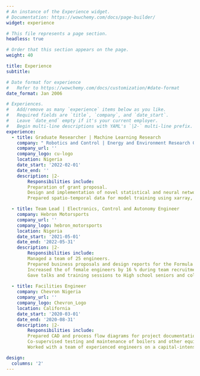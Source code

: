 ```yaml
---
# An instance of the Experience widget.
# Documentation: https://wowchemy.com/docs/page-builder/
widget: experience

# This file represents a page section.
headless: true

# Order that this section appears on the page.
weight: 40

title: Experience
subtitle:

# Date format for experience
#   Refer to https://wowchemy.com/docs/customization/#date-format
date_format: Jan 2006

# Experiences.
#   Add/remove as many `experience` items below as you like.
#   Required fields are `title`, `company`, and `date_start`.
#   Leave `date_end` empty if it's your current employer.
#   Begin multi-line descriptions with YAML's `|2-` multi-line prefix.
experience:
  - title: Graduate Researcher | Machine Learning Research
    company: " Robotics and Control | Energy and Environment Research Group"
    company_url: ''
    company_logo: cu-logo
    location: Nigeria
    date_start: '2022-02-01'
    date_end: ''
    description: |2-
        Responsibilities include:
        Preparation of grant proposal.
        Design and implementation of novel statistical and neural network models.
        Prepared spatio-temporal data for model training using xarray, numpy and pandas packages.

  - title: Team Lead | Electronics, Control and Autonomy Engineer
    company: Hebron Motorsports
    company_url: ''
    company_logo: hebron_motorsports
    location: Nigeria
    date_start: '2021-05-01'
    date_end: '2022-05-31'
    description: |2-
        Responsibilities include:
        Managed a team of 25 engineers.
        Prepared business proposals and design reports for the Formula Student competition.
        Increased the of female engineers by 16 % during team recruitment.
        Gave talks and training sessions to High school seniors and college freshers on the design of racing vehicle.
        
  - title: Facilities Engineer
    company: Chevron Nigeria
    company_url: ''
    company_logo: Chevron_Logo
    location: California
    date_start: '2020-03-01'
    date_end: '2020-08-31'
    description: |2-
        Responsibilities include:
        Prepared CAD and process flow diagrams for project documentation.
        Co-supervised testing and maintenance of boilers and other equipment.
        Worked with a team of experienced engineers on a capital-intensive project , Produced Water Disposal.

design:
  columns: '2'
---
```

